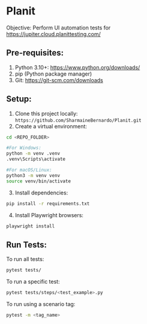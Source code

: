 # Planit
Objective: Perform UI automation tests for https://jupiter.cloud.planittesting.com/

## Pre-requisites:
1. Python 3.10+: https://www.python.org/downloads/
2. pip (Python package manager)
3. Git: https://git-scm.com/downloads

## Setup:
1. Clone this project locally: ```https://github.com/SharmaineBernardo/Planit.git```
2. Create a virtual environment:
```bash
cd <REPO_FOLDER>

#For Windows:
python -m venv .venv
.venv\Scripts\activate

#For macOS/Linux:
python3 -m venv venv
source venv/bin/activate
```
3. Install dependencies:
```bash
pip install -r requirements.txt
```
4. Install Playwright browsers:
```bash
playwright install
```

## Run Tests:
To run all tests:
```bash
pytest tests/
```

To run a specific test:
```bash
pytest tests/steps/<test_example>.py
```
To run using a scenario tag:
```bash
pytest -m <tag_name>
```

